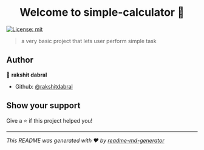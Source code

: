 <h1 align="center">Welcome to simple-calculator 👋</h1>
<p>
  <a href="#" target="_blank">
    <img alt="License: mit" src="https://img.shields.io/badge/License-mit-yellow.svg" />
  </a>
</p>

> a very basic project that lets user perform simple task

## Author

👤 **rakshit dabral**

* Github: [@rakshitdabral](https://github.com/rakshitdabral)

## Show your support

Give a ⭐️ if this project helped you!

***
_This README was generated with ❤️ by [readme-md-generator](https://github.com/kefranabg/readme-md-generator)_